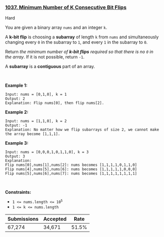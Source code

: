 ### [1037. Minimum Number of K Consecutive Bit Flips](https://leetcode.com/problems/minimum-number-of-k-consecutive-bit-flips/description/)

Hard

You are given a binary array `` nums `` and an integer `` k ``.

A __k-bit flip__ is choosing a __subarray__ of length `` k `` from `` nums `` and simultaneously changing every `` 0 `` in the subarray to `` 1 ``, and every `` 1 `` in the subarray to `` 0 ``.

Return _the minimum number of __k-bit flips__ required so that there is no _`` 0 ``_ in the array_. If it is not possible, return `` -1 ``.

A __subarray__ is a __contiguous__ part of an array.

 

<strong class="example">Example 1:</strong>

```
Input: nums = [0,1,0], k = 1
Output: 2
Explanation: Flip nums[0], then flip nums[2].
```

<strong class="example">Example 2:</strong>

```
Input: nums = [1,1,0], k = 2
Output: -1
Explanation: No matter how we flip subarrays of size 2, we cannot make the array become [1,1,1].
```

<strong class="example">Example 3:</strong>

```
Input: nums = [0,0,0,1,0,1,1,0], k = 3
Output: 3
Explanation: 
Flip nums[0],nums[1],nums[2]: nums becomes [1,1,1,1,0,1,1,0]
Flip nums[4],nums[5],nums[6]: nums becomes [1,1,1,1,1,0,0,0]
Flip nums[5],nums[6],nums[7]: nums becomes [1,1,1,1,1,1,1,1]
```

 

__Constraints:__

*   <code>1 <= nums.length <= 10<sup>5</sup></code>
*   `` 1 <= k <= nums.length ``

| Submissions    | Accepted     | Rate   |
| -------------- | ------------ | ------ |
| 67,274 | 34,671 | 51.5% |